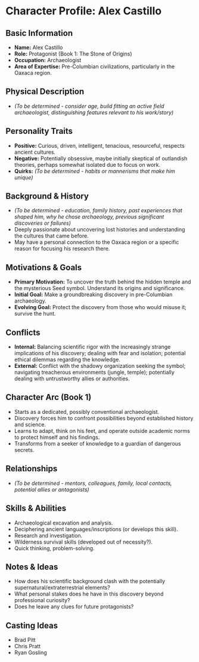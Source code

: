 # Character Profile: Alex Castillo

## Basic Information
- **Name:** Alex Castillo
- **Role:** Protagonist (Book 1: The Stone of Origins)
- **Occupation:** Archaeologist
- **Area of Expertise:** Pre-Columbian civilizations, particularly in the Oaxaca region.

## Physical Description
- *(To be determined - consider age, build fitting an active field archaeologist, distinguishing features relevant to his work/story)*

## Personality Traits
- **Positive:** Curious, driven, intelligent, tenacious, resourceful, respects ancient cultures.
- **Negative:** Potentially obsessive, maybe initially skeptical of outlandish theories, perhaps somewhat isolated due to focus on work.
- **Quirks:** *(To be determined - habits or mannerisms that make him unique)*

## Background & History
- *(To be determined - education, family history, past experiences that shaped him, why he chose archaeology, previous significant discoveries or failures)*
- Deeply passionate about uncovering lost histories and understanding the cultures that came before.
- May have a personal connection to the Oaxaca region or a specific reason for focusing his research there.

## Motivations & Goals
- **Primary Motivation:** To uncover the truth behind the hidden temple and the mysterious Seed symbol. Understand its origins and significance.
- **Initial Goal:** Make a groundbreaking discovery in pre-Columbian archaeology.
- **Evolving Goal:** Protect the discovery from those who would misuse it; survive the hunt.

## Conflicts
- **Internal:** Balancing scientific rigor with the increasingly strange implications of his discovery; dealing with fear and isolation; potential ethical dilemmas regarding the knowledge.
- **External:** Conflict with the shadowy organization seeking the symbol; navigating treacherous environments (jungle, temple); potentially dealing with untrustworthy allies or authorities.

## Character Arc (Book 1)
- Starts as a dedicated, possibly conventional archaeologist.
- Discovery forces him to confront possibilities beyond established history and science.
- Learns to adapt, think on his feet, and operate outside academic norms to protect himself and his findings.
- Transforms from a seeker of knowledge to a guardian of dangerous secrets.

## Relationships
- *(To be determined - mentors, colleagues, family, local contacts, potential allies or antagonists)*

## Skills & Abilities
- Archaeological excavation and analysis.
- Deciphering ancient languages/inscriptions (or develops this skill).
- Research and investigation.
- Wilderness survival skills (developed out of necessity?).
- Quick thinking, problem-solving.

## Notes & Ideas
- How does his scientific background clash with the potentially supernatural/extraterrestrial elements?
- What personal stakes does he have in this discovery beyond professional curiosity?
- Does he leave any clues for future protagonists? 

## Casting Ideas
- Brad Pitt
- Chris Pratt
- Ryan Gosling 